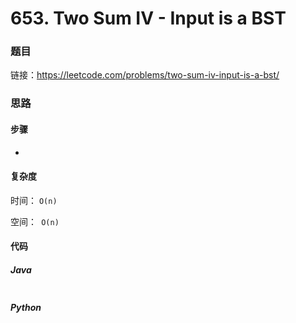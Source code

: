 # 653. Two Sum IV - Input is a BST

### 题目

链接：https://leetcode.com/problems/two-sum-iv-input-is-a-bst/



### 思路

#### 步骤

- 



#### 复杂度

时间： `O(n)`

空间：` O(n)`

#### 代码

##### Java

```java

```



##### Python

```python

```

